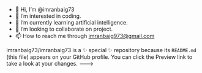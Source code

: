 - 👋 Hi, I’m @imranbaig73
- 👀 I’m interested in coding.
- 🌱 I’m currently learning artificial intelligence.
- 💞️ I’m looking to collaborate on project.
- 📫 How to reach me through imranbaig973@gmail.com

imranbaig73/imranbaig73 is a ✨ special ✨ repository because its `README.md` (this file) appears on your GitHub profile.
You can click the Preview link to take a look at your changes.
--->
